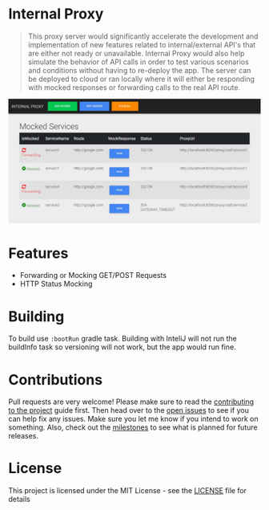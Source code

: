 
# Internal Proxy
> This proxy server would significantly accelerate the development and implementation of new features related to internal/external API's that are either not ready or unavailable.
>  Internal Proxy would also help simulate the behavior of API calls in order to test various scenarios and conditions without having to re-deploy the app.
> The server can be deployed to cloud or ran locally where it will either be responding with mocked responses or forwarding calls to the real API route.

![](header.JPG)

# Features

 - Forwarding or Mocking GET/POST Requests
 - HTTP Status Mocking

# Building

To build use `:bootRun` gradle task. Building with InteliJ will not run the buildInfo task so versioning will not work, but the app would run fine.

# Contributions

Pull requests are very welcome! Please make sure to read the [contributing to the project](https://github.com/tabilzad/internal-proxy/wiki/) guide first. 
Then head over to the [open issues](https://github.com/tabilzad/internal-proxy/issues?state=open) to see if you can help fix any issues.
Make sure you let me know if you intend to work on something. Also, check out the [milestones](https://github.com/) to see what is planned for future releases.

# License

This project is licensed under the MIT License - see the [LICENSE](LICENSE) file for details